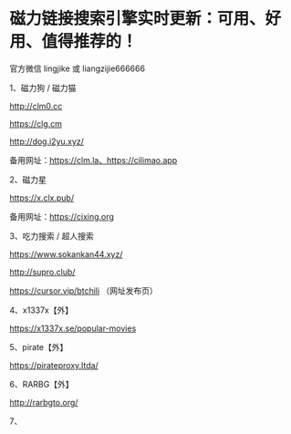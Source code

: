 # 磁力链接搜索引擎实时更新：可用、好用、值得推荐的！

官方微信 lingjike 或 liangzijie666666

1、磁力狗 / 磁力猫

http://clm0.cc

https://clg.cm

http://dog.i2yu.xyz/

备用网址：https://clm.la、https://cilimao.app


2、磁力星

https://x.clx.pub/

备用网址：https://cixing.org


3、吃力搜索 / 超人搜索

https://www.sokankan44.xyz/

http://supro.club/

https://cursor.vip/btchili （网址发布页）


4、x1337x【外】

https://x1337x.se/popular-movies


5、pirate【外】

https://pirateproxy.ltda/


6、RARBG【外】

http://rarbgto.org/


7、


